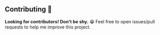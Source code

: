 ## Contributing 🤝

**Looking for contributors! Don't be shy.** 😁 Feel free to open issues/pull requests to help me improve this project.
